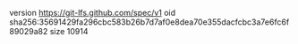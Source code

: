 version https://git-lfs.github.com/spec/v1
oid sha256:35691429fa296cbc583b26b7d7af0e8dea70e355dacfcbc3a7e6fc6f89029a82
size 10914
